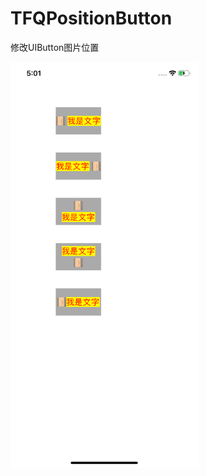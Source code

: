 # TFQPositionButton
修改UIButton图片位置

<img src="https://github.com/LiZhiDaDa/TFQPositionButton/blob/master/img/1.png" width=300px />
